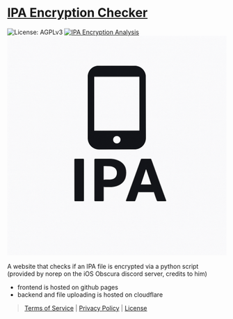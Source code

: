 # [IPA Encryption Checker](https://andres9890.github.io/ipa-encryption-checker/)
![License: AGPLv3](https://img.shields.io/badge/License-AGPLv3-orange.svg)
[![IPA Encryption Analysis](https://github.com/Andres9890/ipa-encryption-checker/actions/workflows/ipa-analysis.yml/badge.svg)](https://github.com/Andres9890/ipa-encryption-checker/actions/workflows/ipa-analysis.yml)
![image](icon/IPA_icon.png)

A website that checks if an IPA file is encrypted via a python script (provided by norep on the iOS Obscura discord server, credits to him)

- frontend is hosted on github pages
- backend and file uploading is hosted on cloudflare

> [Terms of Service](https://andres9890.github.io/ipa-encryption-checker/terms) | [Privacy Policy](https://andres9890.github.io/ipa-encryption-checker/privacy) | [License](LICENSE)

